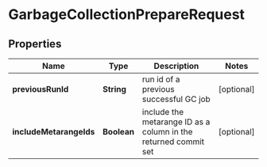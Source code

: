 

# GarbageCollectionPrepareRequest


## Properties

Name | Type | Description | Notes
------------ | ------------- | ------------- | -------------
**previousRunId** | **String** | run id of a previous successful GC job |  [optional]
**includeMetarangeIds** | **Boolean** | include the metarange ID as a column in the returned commit set |  [optional]



